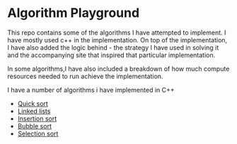 # Algorithm Playground

This repo contains some of the algorithms I have attempted to implement. I have mostly used c++ in the implementation. On top of the implementation, I have also added the logic behind - the strategy I have used in solving it and the accompanying site that inspired that particular implementation.

In some algorithms,I have  also included a breakdown of how much compute resources needed to run achieve the implementation. 

I have a number of algorithms i have implemented in C++

- [Quick sort](https://github.com/Antony-gitau/QuickSort_algorithm)
- [Linked lists](https://github.com/Antony-gitau/linked_list)
- [Insertion sort](https://github.com/Antony-gitau/insertion_sort_algorithm)
- [Bubble sort](https://github.com/Antony-gitau/bubble_sort_algorithm)
- [Selection sort](https://github.com/Antony-gitau/selection_sort_algorithm)
